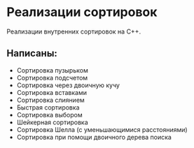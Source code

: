 Реализации сортировок
================
Реализации внутренних сортировок на C++.

Написаны:
---------
* Сортировка пузырьком
* Сортировка подсчетом
* Сортировка через двоичную кучу
* Сортировка вставками
* Сортировка слиянием
* Быстрая сортировка
* Сортировка выбором
* Шейкерная сортировка
* Сортировка Шелла (с уменьшающимися расстояниями)
* Сортировка при помощи двоичного дерева поиска